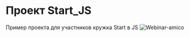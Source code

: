 # Проект Start_JS 
Пример проекта для участников кружка Start в JS    ![Webinar-amico](https://github.com/user-attachments/assets/edc5da28-1e90-4c6d-a917-c38fb14befd4)

